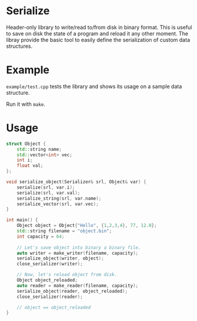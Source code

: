 # Serialize
Header-only library to write/read to/from disk in binary format.
This is useful to save on disk the state of a program and reload it any other moment.
The libray provide the basic tool to easily define the serialization of custom data structures.

# Example
`example/test.cpp` tests the library and shows its usage on a sample data structure.

Run it with `make`.

# Usage
```C++
struct Object {
    std::string name;
    std::vector<int> vec;
    int i;
    float val;
};

void serialize_object(Serializer& srl, Object& var) {
    serialize(srl, var.i);
    serialize(srl, var.val);
    serialize_string(srl, var.name);
    serialize_vector(srl, var.vec);
}

int main() {
    Object object = Object{"Hello", {1,2,3,4}, 77, 12.0};
    std::string filename = "object.bin";
    int capacity = 64;
    
    // Let's save object into binary a binary file.
    auto writer = make_writer(filename, capacity);
    serialize_object(writer, object);
    close_serializer(writer);

    // Now, let's reload object from disk.
    Object object_reloaded;
    auto reader = make_reader(filename, capacity);
    serialize_object(reader, object_reloaded);
    close_serializer(reader);

    // object == object_reloaded
}
```


